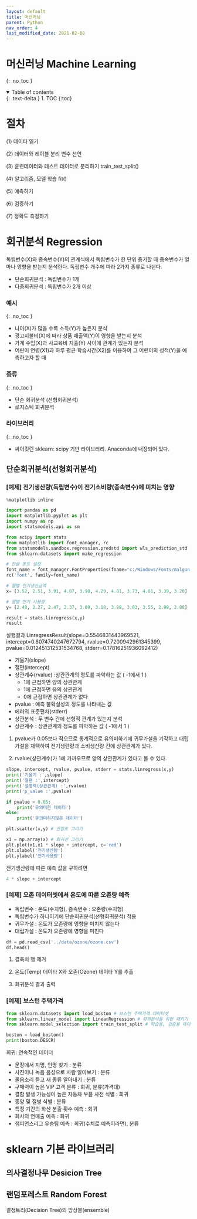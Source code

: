 ```yaml
---
layout: default
title: 머신러닝
parent: Python
nav_order: 4
last_modified_date: 2021-02-08
---
```

# 머신러닝 Machine Learning
{: .no_toc }




<details open markdown="block">
  <summary>
    Table of contents
  </summary>
  {: .text-delta }
1. TOC
{:toc}
</details>


# 절차

(1) 데이타 읽기

(2) 데이터와 레이블 분리 변수 선언

(3) 훈련데이터와 테스트 데이터로 분리하기 train_test_split()

(4) 알고리즘, 모델 학습 fit()

(5) 예측하기

(6) 검증하기

(7) 정확도 측정하기



# 회귀분석 Regression

독립변수(X)와 종속변수(Y)의 관계식에서 독립변수가 한 단위 증가할 때 종속변수가 얼마나 영향을 받는지 분석한다. 독립변수 개수에 따라 2가지 종류로 나뉜다.

- 단순회귀분석 : 독립변수가 1개
- 다중회귀분석 : 독립변수가 2개 이상

### 예시
{: .no_toc }
- 나이(X)가 많을 수록 소득(Y)가 높은지 분석
- 광고지불비(X)에 따라 상품 매출액(Y)이 영향을 받는지 분석
- 가계 수입(X)과 사교육비 지출(Y) 사이에 관계가 있는지 분석
- 어린이 연령(X1)과 하루 평균 학습시간(X2)를 이용하여 그 어린이의 성적(Y)을 예측하고자 할 때

### 종류
{: .no_toc }
- 단순 회귀분석 (선형회귀분석)
- 로지스틱 회귀분석



### 라이브러리
{: .no_toc }
- 싸이킷런 sklearn: scipy 기반 라이브러리. Anaconda에 내장되어 있다.



## 단순회귀분석(선형회귀분석)

### [예제] 전기생산량(독립변수)이 전기소비량(종속변수)에 미치는 영향

```python
%matplotlib inline

import pandas as pd
import matplotlib.pyplot as plt
import numpy as np
import statsmodels.api as sm

from scipy import stats
from matplotlib import font_manager, rc
from statsmodels.sandbox.regression.predstd import wls_prediction_std
from sklearn.datasets import make_regression

# 한글 폰트 설정
font_name = font_manager.FontProperties(fname="c:/Windows/Fonts/malgun.ttf").get_name()
rc('font', family=font_name)

# 월별 전기생산금액
x= [3.52, 2.51, 3.91, 4.07, 3.98, 4.29, 4.81, 3.73, 4.61, 3.39, 3.20]

# 월별 전기 사용량
y= [2.48, 2.27, 2.47, 2.37, 3.09, 3.18, 3.88, 3.03, 3.55, 2.99, 2.88]

result = stats.linregress(x,y)
result
```

실행결과 LinregressResult(slope=0.5546831443969521, intercept=0.8074740247672794, rvalue=0.7200942961345399, pvalue=0.012451312531534768, stderr=0.17816251936092412)

- 기울기(slope)
- 절편(intercept)
- 상관계수(rvalue) :상관관계의 정도를 파악하는 값 ( -1에서 1 )
  - 1에 근접하면 양의 상관관계
  - 1에 근접하면 음의 상관관계
  - 0에 근접하면 상관관계가 없다
- pvalue : 예측 불확실성의 정도를 나타내는 값
- 에러의 표준편차(stderr)
- 상관분석 : 두 변수 간에 선형적 관계가 있는지 분석
- 상관계수 : 상관관계의 정도를 파악하는 값 ( -1에서 1 )

1) pvalue가 0.05보다 작으므로 통계적으로 유의미하기에 귀무가설을 기각하고 대립가설을 채택하여 전기생랸량과 소비생산량 간에 상관관계가 있다.

2) rvalue(상관계수)가 1에 가까우므로 양의 상관관계가 있다고 볼 수 있다.

```python
slope, intercept, rvalue, pvalue, stderr = stats.linregress(x,y)
print('기울기 :',slope)
print('절편 :',intercept)
print('설명력(상관관계) :',rvalue)
print('p_value :',pvalue)

if pvalue < 0.05:
    print('유의미한 데이터')
else:
    print('유의미하지않은 데이터')

plt.scatter(x,y) # 산점도 그리기

x1 = np.array(x) # 회귀선 그리기
plt.plot(x1,x1 * slope + intercept, c='red')
plt.xlabel('전기생산량')
plt.ylabel('전기사용량')
```

전기생산량에 따른 예측 값을 구하려면

```python
4 * slope + intercept
```

### [예제] 오존 데이터셋에서 온도에 따른 오존량 예측

- 독립변수 : 온도(수치형),   종속변수 : 오존량(수치형)
- 독립변수가 하나이기에 단순회귀분석(선형회귀분석) 적용
- 귀무가설 : 온도가 오존량에 영향을 미치지 않는다
- 대립가설 : 온도가 오존량에 영향을 미친다

```python
df = pd.read_csv('../data/ozone/ozone.csv')
df.head()
```

1) 결측치 행 제거

2) 온도(Temp) 데이타 X와 오존(Ozone) 데이타 Y를 추출

3) 회귀분석 결과 출력



### [예제] 보스턴 주택가격

```python
from sklearn.datasets import load_boston # 보스턴 주택가격 데이터셋
from sklearn.linear_model import LinearRegression # 회귀분석을 위한 패키기
from sklearn.model_selection import train_test_split # 학습용, 검증용 데이터를 나누기 위한 패키기

boston = load_boston()
print(boston.DESCR)
```











회귀: 연속적인 데이터



- 문장에서 지명, 인명 찾기 : 분류
- 사진이나 녹음 음성으로 사람 알아보기 : 분류
- 울음소리 듣고 새 종류 알아내기 : 분류
- 구매력이 높은 VIP 고객 분류 : 회귀, 분류(가격대)
- 결함 발생 가능성이 높은 자동차 부품 사전 식별 : 회귀
- 종양 및 질병 식별 : 분류
- 특정 기간의 화산 분출 횟수 예측 : 회귀
- 회사의 연매출 예측 : 회귀
- 챔피언스리그 우승팀 예측 : 회귀(수치로 예측이라면), 분류



# sklearn 기본 라이브러리







## 의사결정나무 Desicion Tree





## 랜덤포레스트 Random Forest

결정트리(Decision Tree)의 앙상블(ensemble)





